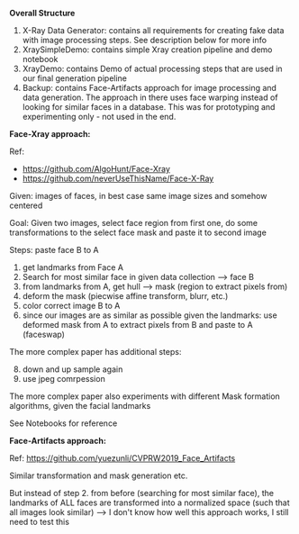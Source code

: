 **Overall Structure**

1. X-Ray Data Generator: contains all requirements for creating fake data with image processing steps. See description below for more info
2. XraySimpleDemo: contains simple Xray creation pipeline and demo notebook
3. XrayDemo: contains Demo of actual processing steps that are used in our final generation pipeline
4. Backup: contains Face-Artifacts approach for image processing and data generation. The approach in there uses face warping instead of looking for similar faces in a database. This was for prototyping and experimenting only - not used in the end.


**Face-Xray approach:**

Ref:
- https://github.com/AlgoHunt/Face-Xray
- https://github.com/neverUseThisName/Face-X-Ray

Given: images of faces, in best case same image sizes and somehow centered

Goal: Given two images, select face region from first one, do some transformations to the select face mask and paste it to second image

Steps: paste face B to A
1. get landmarks from Face A
2. Search for most similar face in given data collection --> face B
3. from landmarks from A, get hull --> mask (region to extract pixels from)
4. deform the mask (piecwise affine transform, blurr, etc.)
5. color correct image B to A
7. since our images are as similar as possible given the landmarks: use deformed mask from A to extract pixels from B and paste to A (faceswap)

The more complex paper has additional steps:

8. down and up sample again
9. use jpeg comrpession

The more complex paper also experiments with different Mask formation algorithms, given the facial landmarks

See Notebooks for reference

**Face-Artifacts approach:**

Ref: https://github.com/yuezunli/CVPRW2019_Face_Artifacts

Similar transformation and mask generation etc.

But instead of step 2. from before (searching for most similar face), the landmarks of ALL faces are transformed into a normalized space (such that all images look similar)
--> I don't know how well this approach works, I still need to test this

